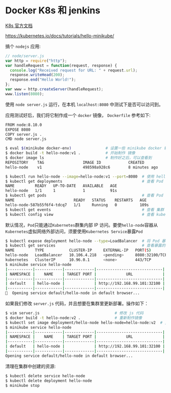 # Docker K8s 和 jenkins

[K8s 官方文档](https://kubernetes.io/zh/docs/tutorials/kubernetes-basics/)

https://kubernetes.io/docs/tutorials/hello-minikube/



搞个 `nodejs` 应用:

```js
// node/server.js
var http = require("http");
var handleRequest = function(request, response) {
  console.log("Received request for URL: " + request.url);
  response.writeHead(200);
  response.end("Hello World!");
};
var www = http.createServer(handleRequest);
www.listen(8080);
```

使用 `node server.js` 运行，在本机 `localhost:8080` 中测试下是否可以访问到。

应用测试好后，我们将它制作成一个 `docker` 镜像， `Dockerfile` 参考如下:

```bash
FROM node:8.10.0
EXPOSE 8080
COPY server.js .
CMD node server.js
```

```bash
$ eval $(minikube docker-env)               # 设置一些 minikube docker 制作的一些环境变量
$ docker build -t hello-node:v1 .           # 开始制作 镜像
$ docker image ls                           # 制作好之后，可以查看到
REPOSITORY    TAG                 IMAGE ID            CREATED             SIZE
hello-node    v1                  498598a928c6        8 minutes ago       673MB
```

```bash
$ kubectl run hello-node --image=hello-node:v1 --port=8080  # 使用 hello-node 镜像，启动一个 Pod
$ kubectl get deployments                                   # 查看 Pod 的部署情况
NAME         READY   UP-TO-DATE   AVAILABLE   AGE
hello-node   1/1     1            1           91s
$ kubectl get pods                                          # 查看 Pod
NAME                          READY   STATUS    RESTARTS   AGE
hello-node-587b55f6f4-tdcq7   1/1     Running   0          109s
$ kubectl get events                                        # 查看 集群 events
$ kubectl config view                                       # 查看 kubectl 配置
```

默认情况，`Pod`只能通过`Kubernetes`群集内部 IP 访问。要使`hello-node`容器从`Kubernetes`虚拟网络外部访问，须要使用`Kubernetes Service`暴露`Pod`

```bash
$ kubectl expose deployment hello-node --type=LoadBalancer  # 将 Pod 暴露到外部环境
$ kubectl get services                                      # 查看暴露的 service
NAME         TYPE           CLUSTER-IP     EXTERNAL-IP   PORT(S)          AGE
hello-node   LoadBalancer   10.106.4.218   <pending>     8080:32100/TCP   2m17s
kubernetes   ClusterIP      10.96.0.1      <none>        443/TCP          41m
$ minikube service hello-node
|-----------|------------|-------------|-----------------------------|
| NAMESPACE |    NAME    | TARGET PORT |             URL             |
|-----------|------------|-------------|-----------------------------|
| default   | hello-node |             | http://192.168.99.101:32100 |
|-----------|------------|-------------|-----------------------------|
🎉  Opening service default/hello-node in default browser...
```

如果我们修改 `server.js` 代码，并且想要在集群里更新部署。操作如下：

```bash
$ vim server.js                                 # 修改 js 代码
$ docker build -t hello-node:v2 .               # 重新制作镜像
$ kubectl set image deployment/hello-node hello-node=hello-node:v2  # 更新部署
$ minikube service hello-node
|-----------|------------|-------------|-----------------------------|
| NAMESPACE |    NAME    | TARGET PORT |             URL             |
|-----------|------------|-------------|-----------------------------|
| default   | hello-node |             | http://192.168.99.101:32100 |
|-----------|------------|-------------|-----------------------------|
Opening service default/hello-node in default browser...
```

清理在集群中创建的资源:

```bash
$ kubectl delete service hello-node
$ kubectl delete deployment hello-node
$ minikube stop
```
